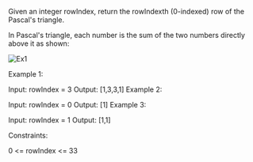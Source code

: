 Given an integer rowIndex, return the rowIndexth (0-indexed) row of the Pascal's triangle.

In Pascal's triangle, each number is the sum of the two numbers directly above it as shown:

![Ex1](https://upload.wikimedia.org/wikipedia/commons/0/0d/PascalTriangleAnimated2.gif "tree")  

Example 1:

Input: rowIndex = 3
Output: [1,3,3,1]
Example 2:

Input: rowIndex = 0
Output: [1]
Example 3:

Input: rowIndex = 1
Output: [1,1]
 
Constraints:

0 <= rowIndex <= 33